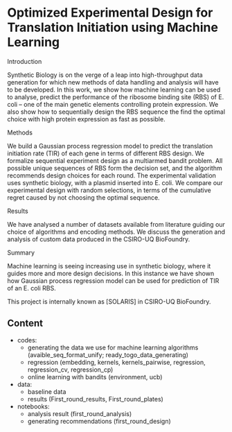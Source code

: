 # Optimized Experimental Design for Translation Initiation using Machine Learning

Introduction

Synthetic Biology is on the verge of a leap into high-throughput data generation for which new methods of data handling and analysis will have to be developed. In this work, we show how machine learning can be used to analyse, predict the performance of the ribosome binding site (RBS) of E. coli – one of the main genetic elements controlling protein expression. We also show how to sequentially design the RBS sequence the find the optimal choice with high protein expression as fast as possible.  

Methods

We build a Gaussian process regression model to predict the translation initiation rate (TIR) of each gene in terms of different RBS design. We formalize sequential experiment design as a multiarmed bandit problem.  All possible unique sequences of RBS form the decision set, and the algorithm recommends design choices for each round. The experimental validation uses synthetic biology, with a plasmid inserted into E. coli. We compare our experimental design with random selections, in terms of the cumulative regret caused by not choosing the optimal sequence.

Results

We have analysed a number of datasets available from literature guiding our choice of algorithms and encoding methods. We discuss the generation and analysis of custom data produced in the CSIRO-UQ BioFoundry.

Summary

Machine learning is seeing increasing use in synthetic biology, where it guides more and more design decisions. In this instance we have shown how Gaussian process regression model can be used for prediction of TIR of an E. coli RBS.

This project is internally known as [SOLARIS] in CSIRO-UQ BioFoundry.

## Content

- codes: 
  * generating the data we use for machine learning algorithms (avaible_seq_format_unify; ready_togo_data_generating)  
  * regression (embedding, kernels, kernels_pairwise, regression, regression_cv, regression_cp)  
  * online learning with bandits (environment, ucb)
- data: 
  * baseline data 
  * results (First_round_results, First_round_plates)
- notebooks:
  * analysis result (first_round_analysis)
  * generating recommendations (first_round_design)
